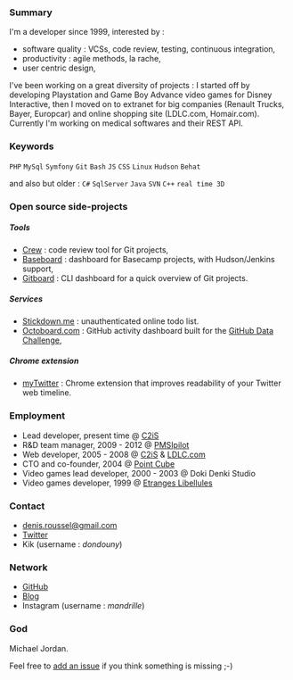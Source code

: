 ### Summary

I'm a developer since 1999, interested by :

* software quality : VCSs, code review, testing, continuous integration,
* productivity : agile methods, la rache,
* user centric design,

I've been working on a great diversity of projects : I started off by developing Playstation and Game Boy Advance video games for Disney Interactive, then I moved on to extranet for big companies (Renault Trucks, Bayer, Europcar) and online shopping site (LDLC.com, Homair.com). Currently I'm working on medical softwares and their REST API.


### Keywords

`PHP` `MySql` `Symfony` `Git` `Bash` `JS` `CSS` `Linux` `Hudson` `Behat`

and also but older : `C#` `SqlServer` `Java` `SVN` `C++` `real time 3D`


### Open source side-projects

##### Tools

* [Crew](http://pmsipilot.github.com/Crew) : code review tool for Git projects,
* [Baseboard](http://kuikui.github.com/Baseboard) : dashboard for Basecamp projects, with Hudson/Jenkins support,
* [Gitboard](http://kuikui.github.com/Gitboard) : CLI dashboard for a quick overview of Git projects.

##### Services

* [Stickdown.me](http://stickdown.me) : unauthenticated online todo list.
* [Octoboard.com](http://octoboard.com) : GitHub activity dashboard built for the [GitHub Data Challenge](https://github.com/blog/1118-the-github-data-challenge),

##### Chrome extension

* [myTwitter](https://chrome.google.com/webstore/detail/blogaalpphinblmlnbeekgkckebgfpop) : Chrome extension  that improves readability of your Twitter web timeline.

### Employment

* Lead developer, present time @ [C2iS](http://c2is.fr)
* R&D team manager, 2009 - 2012 @ [PMSIpilot](http://www.pmsipilot.com)
* Web developer, 2005 - 2008 @ [C2iS](http://c2is.fr) & [LDLC.com](http://www.ldlc.com)
* CTO and co-founder, 2004 @ [Point Cube](http://www.pointcube.fr)
* Video games lead developer, 2000 - 2003 @ Doki Denki Studio
* Video games developer, 1999 @ [Etranges Libellules](http://www.etranges-libellules.fr/)

### Contact

* denis.roussel@gmail.com
* [Twitter](https://twitter.com/dondouny)
* Kik (username : *dondouny*)

### Network

* [GitHub](https://github.com/KuiKui)
* [Blog](http://denisroussel.fr)
* Instagram (username : *mandrille*)

### God

Michael Jordan.

Feel free to [add an issue](https://github.com/KuiKui/Profile/issues) if you think something is missing ;-)